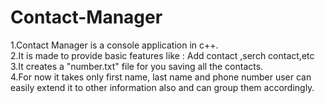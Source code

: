# Contact-Manager

1.Contact Manager is a console application in c++.\
2.It is made to provide basic features like : Add contact ,serch contact,etc\
3.It creates a "number.txt" file for you saving all the contacts.\
4.For now it takes only first name, last name and phone number user can easily extend it to other information also and can group them accordingly.
